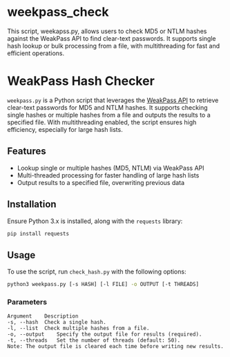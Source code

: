 # weekpass_check
This script, weekapss.py, allows users to check MD5 or NTLM hashes against the WeakPass API to find clear-text passwords. It supports single hash lookup or bulk processing from a file, with multithreading for fast and efficient operations.

# WeakPass Hash Checker

`weekpass.py` is a Python script that leverages the [WeakPass API](https://weakpass.com/) to retrieve clear-text passwords for MD5 and NTLM hashes. It supports checking single hashes or multiple hashes from a file and outputs the results to a specified file. With multithreading enabled, the script ensures high efficiency, especially for large hash lists.

## Features

- Lookup single or multiple hashes (MD5, NTLM) via WeakPass API
- Multi-threaded processing for faster handling of large hash lists
- Output results to a specified file, overwriting previous data

## Installation

Ensure Python 3.x is installed, along with the `requests` library:
```bash
pip install requests
```

## Usage

To use the script, run `check_hash.py` with the following options:

```bash
python3 weekpass.py [-s HASH] [-l FILE] -o OUTPUT [-t THREADS]
```

### Parameters
```
Argument	Description
-s, --hash	Check a single hash.
-l, --list	Check multiple hashes from a file.
-o, --output	Specify the output file for results (required).
-t, --threads	Set the number of threads (default: 50).
Note: The output file is cleared each time before writing new results.
```
